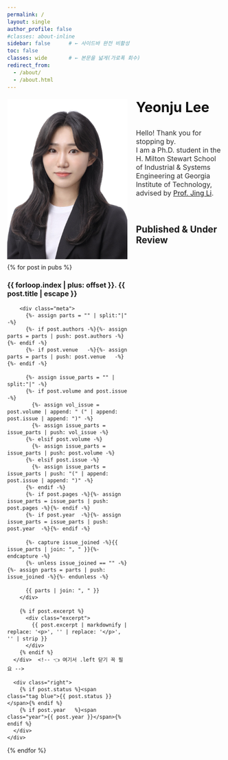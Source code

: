 ```yaml
---
permalink: /
layout: single
author_profile: false
#classes: about-inline
sidebar: false      # ← 사이드바 완전 비활성
toc: false
classes: wide       # ← 본문을 넓게(가로폭 회수)
redirect_from: 
  - /about/
  - /about.html
---
```

<!-- About hero: 사진 왼쪽, 텍스트 오른쪽 (깔끔·세련) -->
<style>
@import url('https://fonts.googleapis.com/css2?family=Inter:wght@300;400;600;800&display=swap');

:root{
  --brand:#3b5bdb;
  --line:#e9e9ee;
}

/* 페이지 폭 정상화 (가로 스크롤/튐 방지) */
.about-inline .page__content {
  max-width: none; !important;      /* 필요시 1100~1320 조절 */
  margin: 0 auto;
  width: 100% !important;            /* ← 180% 제거 */
  #padding: 0 .75rem !important;
  font-family: 'Inter', system-ui, -apple-system, 'Segoe UI', Roboto, Arial, sans-serif;
  color: #333;
  font-weight: 300;
  line-height: 1.45;                 /* 줄간격 적당히 타이트 */
}

.sidebar, .page__sidebar {display:none !important;}
.page__content {float:none !important; width:100% !important;}
@import url('https://fonts.googleapis.com/css2?family=Inter:wght@300;400;600;800&display=swap');

:root{
  --brand:#3b5bdb;
  --line:#e9e9ee;
  --sidebar-w: 280px;
}

/* 사이드바 끄고 본문을 100%로 */
.sidebar, .page__sidebar { display:none !important; }
.page__content { float:none !important; width:100% !important; }

/* 페이지 기본 타이포 */
.page__content {
  max-width: none !important;
  margin: 0 auto;
  width: 100% !important;
  font-family: 'Inter', system-ui, -apple-system, 'Segoe UI', Roboto, Arial, sans-serif;
  color:#333; font-weight:300; line-height:1.45;
}

/* Intro: 사진 | 텍스트 2열 */
.intro{
  display:grid !important;
  grid-template-columns: 280px 1fr;           /* ← 2열 */
  grid-template-areas:
    "photo title"
    "photo lead"
    "photo about"
    "full  full";
  column-gap: 1.25rem;
  row-gap: .6rem;
  margin: 1.2rem 0 1.8rem;
  align-items:start;
}

.intro__img{
  grid-area: photo;
  width: 100%;
  border-radius: 0;
  object-fit: cover;
}

.intro__body{ display: contents; }
.intro__title{ grid-area:title; margin:0 0 .4rem; font-size:2rem; font-weight:700; color:#111; }
.intro__lead { grid-area:lead;  margin:0 0 .6rem; font-size:1rem; color:#2f2f2f; }
.aboutme     { grid-area:about; font-size:1rem; margin-top:.1rem; }
.about-sections{ grid-area:full; margin-top:.15rem; font-size:1rem; }

/* 반응형: 1열 스택 */
@media (max-width:880px){
  .intro{
    grid-template-columns:1fr;
    grid-template-areas:
      "photo" "title" "lead" "about" "full";
  }
  .intro__img{ width:90%; justify-self:center; }
}
.about-sections h3 {
  margin-top: 0.8rem;   /* 위쪽 간격 줄이기 */
  margin-bottom: 0.3rem; /* 아래쪽 간격 줄이기 */
}

.about-sections p {
  margin-top: 0;
  margin-bottom: 0.3rem;
}

.about-sections ul {
  margin-top: 0.3rem;
  margin-bottom: 0.8rem; /* 리스트와 다음 섹션 간격 살짝만 */
}

.about-sections li {
  margin-bottom: 0.2rem; /* 리스트 내부 항목 간 간격 */
}
  
</style>

<div class="intro">
  <img class="intro__img" src="/images/prof_headshot7.jpg" alt="Portrait">

  <div class="intro__body">
    <h1 class="intro__title">Yeonju Lee</h1>
    <div class="intro__lead">
      Hello! Thank you for stopping by. <br>
      I am a Ph.D. student in the H. Milton Stewart School of Industrial & Systems Engineering at
      Georgia Institute of Technology, advised by <a href="https://sites.gatech.edu/jing-li/">Prof. Jing Li</a>.
    </div>

<h2>Published & Under Review</h2>
<div>
  {% for post in pubs %}
    <div class="paper">
      <div class="left">
        <h3>
          <span class="num">{{ forloop.index | plus: offset }}.</span>
          <span class="title">{{ post.title | escape }}</span>
        </h3>

        <div class="meta">
          {%- assign parts = "" | split:"|" -%}
          {%- if post.authors -%}{%- assign parts = parts | push: post.authors -%}{%- endif -%}
          {%- if post.venue   -%}{%- assign parts = parts | push: post.venue   -%}{%- endif -%}

          {%- assign issue_parts = "" | split:"|" -%}
          {%- if post.volume and post.issue -%}
            {%- assign vol_issue = post.volume | append: " (" | append: post.issue | append: ")" -%}
            {%- assign issue_parts = issue_parts | push: vol_issue -%}
          {%- elsif post.volume -%}
            {%- assign issue_parts = issue_parts | push: post.volume -%}
          {%- elsif post.issue -%}
            {%- assign issue_parts = issue_parts | push: "(" | append: post.issue | append: ")" -%}
          {%- endif -%}
          {%- if post.pages -%}{%- assign issue_parts = issue_parts | push: post.pages -%}{%- endif -%}
          {%- if post.year  -%}{%- assign issue_parts = issue_parts | push: post.year  -%}{%- endif -%}

          {%- capture issue_joined -%}{{ issue_parts | join: ", " }}{%- endcapture -%}
          {%- unless issue_joined == "" -%}{%- assign parts = parts | push: issue_joined -%}{%- endunless -%}

          {{ parts | join: ", " }}
        </div>

        {% if post.excerpt %}
          <div class="excerpt">
            {{ post.excerpt | markdownify | replace: '<p>', '' | replace: '</p>', '' | strip }}
          </div>
        {% endif %}
      </div>  <!-- 👈 여기서 .left 닫기 꼭 필요 -->

      <div class="right">
        {% if post.status %}<span class="tag blue">{{ post.status }}</span>{% endif %}
        {% if post.year   %}<span class="year">{{ post.year }}</span>{% endif %}
      </div>
    </div>
  {% endfor %}
</div>
